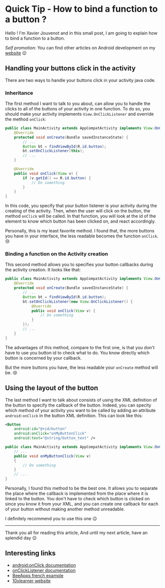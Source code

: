 # Quick Tip - How to bind a function to a button ?

Hello ! I'm Xavier Jouvenot and in this small post, I am going to explain how to bind a function to a button.

_Self promotion_: You can find other articles on Android development on my [website](https://10xlearner.com/category/android-studio/) 😉

## Handling your buttons click in the activity

There are two ways to handle your buttons click in your activity java code.

### Inheritance

The first method I want to talk to you about, can allow you to handle the clicks to all of the buttons of your activity in one function.
To do so, you should make your activity implements `View.OnClickListener` and override the method `onClick`:

```java
public class MainActivity extends AppCompatActivity implements View.OnClickListener{
    @Override
    protected void onCreate(Bundle savedInstanceState) {
        // ...
        Button bt = findViewById(R.id.button);
        bt.setOnClickListener(this);
        // ...
    }

    @Override
    public void onClick(View v) {
        if (v.getId() == R.id.button) {
            // Do something
        }
    }
}
```

In this code, you specify that your button listener is your activity during the creating of the activity.
Then, when the user will click on the button, the method `onClick` will be called.
In that function, you will look at the id of the element to know which button has been clicked on, and react accordingly.

Personally, this is my least favorite method.
I found that, the more buttons you have in your interface, the less readable becomes the function `onClick`. 😢

### Binding a function on the Activity creation

This second method allows you to specifies your button callbacks during the activity creation.
It looks like that:

```java
public class MainActivity extends AppCompatActivity implements View.OnClickListener{
    @Override
    protected void onCreate(Bundle savedInstanceState) {
        // ...
        Button bt = findViewById(R.id.button);
        bt.setOnClickListener(new View.OnClickListener() {
            @Override
            public void onClick(View v) {
                // Do something
            }
        });
        // ...
    }
}
```

The advantages of this method, compare to the first one, is that you don't have to use you button id to check what to do.
You know directly which button is concerned by your callback.

But the more buttons you have, the less readable your `onCreate` method will be. 😢

## Using the layout of the button

The last method I want to talk about consists of using the XML definition of the button to specify the callback of the button.
Indeed, you can specity which method of your activity you want to be called by adding an attribute `android:onClick` in the button XML definition.
This can look like this:

```xml
<Button
    android:id="@+id/button"
    android:onClick="onMyButtonClick"
    android:text="@string/button_text" />
```

```java
public class MainActivity extends AppCompatActivity implements View.OnClickListener{
    // ...
    public void onMyButtonClick(View v)
    {
        // Do something
    }
    // ...
}
```

Personally, I found this method to be the best one.
It allows you to separate the place where the callback is implemented from the place where it is linked to the button.
You don't have to check which button is clicked on since you know it from your XML, and you can create one callback for each of your button without making another method unreadable.

I definitely recommend you to use this one :wink:

--------------

Thank you all for reading this article,
And until my next article, have an splendid day 😉

## Interesting links

- [android:onClick documentation](https://developer.android.com/guide/topics/ui/controls/button#HandlingEvents)
- [onClickListener documentation](https://developer.android.com/guide/topics/ui/controls/button#ClickListener)
- [BeeApps french example](https://developpezvosappsandroid.com/button-onclick-exemple/)
- [10xlearner website](www.10xlearner.com)
